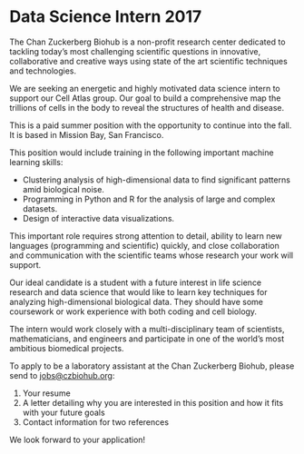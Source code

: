 # Data Science Intern 2017
 
The Chan Zuckerberg Biohub is a non-profit research center dedicated to tackling today’s most challenging scientific questions in innovative, collaborative and creative ways using state of the art scientific techniques and technologies. 
 
We are seeking an energetic and highly motivated data science intern to support our Cell Atlas group. Our goal to build a comprehensive map the trillions of cells in the body to reveal the structures of health and disease.
 
This is a paid summer position with the opportunity to continue into the fall. It is based in Mission Bay, San Francisco.
 
This position would include training in the following important machine learning skills:
 
* Clustering analysis of high-dimensional data to find significant patterns amid biological noise.
* Programming in Python and R for the analysis of large and complex datasets.
* Design of interactive data visualizations.
 
This important role requires strong attention to detail, ability to learn new languages (programming and scientific) quickly, and close collaboration and communication with the scientific teams whose research your work will support. 
 
Our ideal candidate is a student with a future interest in life science research and data science that would like to learn key techniques for analyzing high-dimensional biological data. They should have some coursework or work experience with both coding and cell biology.
 
The intern would work closely with a multi-disciplinary team of scientists, mathematicians, and engineers and participate in one of the world’s most ambitious biomedical projects.
 
To apply to be a laboratory assistant at the Chan Zuckerberg Biohub, please send to jobs@czbiohub.org:
 
1. Your resume
2. A letter detailing why you are interested in this position and how it fits with your future goals
3. Contact information for two references 
 
We look forward to your application!
